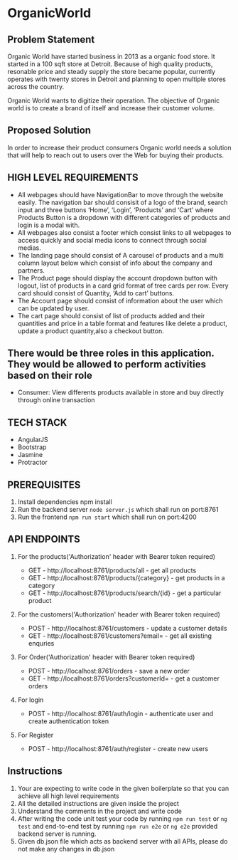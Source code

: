 # OrganicWorld

## Problem Statement

Organic World have started business in 2013 as a organic food store. It started in a 100 sqft store at Detroit. Because of high quality products, resonable price and steady supply the store became popular, currently operates with twenty stores in Detroit and planning to open multiple stores across the country.

Organic World wants to digitize their operation. The objective of Organic world is to create a brand of itself and increase their customer volume.

## Proposed Solution

In order to increase their product consumers Organic world needs a solution that will help to reach out to users over the Web for buying their products.

## HIGH LEVEL REQUIREMENTS

- All webpages should have NavigationBar to move through the website easily. The navigation bar should consisit of a logo of the brand, search input and three buttons ‘Home’, ‘Login’, ‘Products’ and ‘Cart’ where Products Button is a dropdown with different categories of products and login is a modal with.
- All webpages also consist a footer which consist links to all webpages to access quickly and social media icons to connect through social medias.
- The landing page should consist of A carousel of products and a multi column layout below which consist of info about the company and partners.
- The Product page should display the account dropdown button with logout, list of products in a card grid format of tree cards per row. Every card should consist of Quantity, ‘Add to cart’ buttons.
- The Account page should consist of information about the user which can be updated by user.
- The cart page should consist of list of products added and their quantities and price in a table format and features like delete a product, update a product quantity,also a checkout button.

## There would be three roles in this application. They would be allowed to perform activities based on their role

- Consumer: View differents products available in store and buy directly through online transaction

## TECH STACK

- AngularJS
- Bootstrap
- Jasmine
- Protractor

## PREREQUISITES

  1. Install dependencies npm install
  2. Run the backend server `node server.js` which shall run on port:8761
  3. Run the frontend `npm run start` which shall run on port:4200  

## API ENDPOINTS
  
  1. For the products('Authorization' header with Bearer token required)
     - GET    - http://localhost:8761/products/all          - get all products
     - GET    - http://localhost:8761/products/{category}   - get products in a category  
     - GET    - http://localhost:8761/products/search/{id}  - get a particular product

  2. For the customers('Authorization' header with Bearer token required)
     - POST   - http://localhost:8761/customers             - update a customer details
     - GET    - http://localhost:8761/customers?email=      - get all existing enquries

  3. For Order('Authorization' header with Bearer token required)
     - POST   - http://localhost:8761/orders                - save a new order
     - GET    - http://localhost:8761/orders?customerId=    - get a customer orders

  4. For login
     - POST   - http://localhost:8761/auth/login            - authenticate user and create authentication token

  5. For Register
     - POST   - http://localhost:8761/auth/register         - create new users

## Instructions

1. Your are expecting to write code in the given boilerplate so that you can achieve all  high level requirements
2. All the detailed instructions are given inside the project
3. Understand the comments in the project and write code
4. After writing the code unit test your code by running `npm run test` or `ng test` and end-to-end test by running `npm run e2e` or `ng e2e` provided backend server is running.
5. Given db.json file which acts as backend server with all APIs, please do not make any changes in db.json

